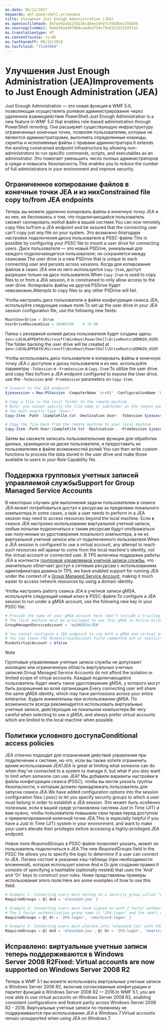 ```yaml
---
ms.date: 06/12/2017
keywords: wmf,powershell,установка
title: Улучшения Just Enough Administration (JEA)
ms.openlocfilehash: 847ae92a6225023bcd0ee3dfe7c7058bdc356836
ms.sourcegitcommit: 0a6b562a497860caadba754c75a83215315d37a1
ms.translationtype: HT
ms.contentlocale: ru-RU
ms.lasthandoff: 09/19/2019
ms.locfileid: "71147604"
---
```

# <a name="improvements-to-just-enough-administration-jea"></a><span data-ttu-id="b493b-103">Улучшения Just Enough Administration (JEA)</span><span class="sxs-lookup"><span data-stu-id="b493b-103">Improvements to Just Enough Administration (JEA)</span></span>

<span data-ttu-id="b493b-104">Just Enough Administration — это новая функция в WMF 5.0, позволяющая осуществлять ролевое администрирование через удаленное взаимодействие PowerShell.</span><span class="sxs-lookup"><span data-stu-id="b493b-104">Just Enough Administration is a new feature in WMF 5.0 that enables role-based administration through PowerShell remoting.</span></span> <span data-ttu-id="b493b-105">Она расширяет существующую инфраструктуру ограниченных конечных точек, позволяя пользователям, которые не являются администраторами, выполнять определенные команды, скрипты и исполняемые файлы с правами администратора.</span><span class="sxs-lookup"><span data-stu-id="b493b-105">It extends the existing constrained endpoint infrastructure by allowing non-administrators to run specific commands, scripts, and executables as an administrator.</span></span> <span data-ttu-id="b493b-106">Это помогает уменьшить число полных администраторов в среде и повысить безопасность.</span><span class="sxs-lookup"><span data-stu-id="b493b-106">This enables you to reduce the number of full administrators in your environment and improve security.</span></span>

## <a name="constrained-file-copy-tofrom-jea-endpoints"></a><span data-ttu-id="b493b-107">Ограниченное копирование файлов в конечные точки JEA и из них</span><span class="sxs-lookup"><span data-stu-id="b493b-107">Constrained file copy to/from JEA endpoints</span></span>

<span data-ttu-id="b493b-108">Теперь вы можете удаленно копировать файлы в конечную точку JEA и из нее, не беспокоясь о том, что подключающийся пользователь сможет скопировать *любой* файл в вашей системе.</span><span class="sxs-lookup"><span data-stu-id="b493b-108">You can now remotely copy files to/from a JEA endpoint and be assured that the connecting user can't copy just *any* file on your system.</span></span> <span data-ttu-id="b493b-109">Это возможно благодаря настройке подключения диска пользователя в PSSC-файле.</span><span class="sxs-lookup"><span data-stu-id="b493b-109">This is possible by configuring your PSSC file to mount a user drive for connecting users.</span></span> <span data-ttu-id="b493b-110">Диск пользователя — это новый PSDrive, уникальный для каждого подключающегося пользователя; он сохраняется между сеансами.</span><span class="sxs-lookup"><span data-stu-id="b493b-110">The user drive is a new PSDrive that is unique to each connecting user and persists across sessions.</span></span> <span data-ttu-id="b493b-111">Когда для копирования файлов в сеанс JEA или из него используется `Copy-Item`, доступ разрешен только на диск пользователя.</span><span class="sxs-lookup"><span data-stu-id="b493b-111">When `Copy-Item` is used to copy files to or from a JEA session, it is constrained to only allow access to the user drive.</span></span> <span data-ttu-id="b493b-112">Копировать файлы на другой PSDrive будет невозможно.</span><span class="sxs-lookup"><span data-stu-id="b493b-112">Attempts to copy files to any other PSDrive will fail.</span></span>

<span data-ttu-id="b493b-113">Чтобы настроить диск пользователя в файле конфигурации сеанса JEA, используйте следующие новые поля.</span><span class="sxs-lookup"><span data-stu-id="b493b-113">To set up the user drive in your JEA session configuration file, use the following new fields:</span></span>

```powershell
MountUserDrive = $true
UserDriveMaximumSize = 10485760    # 10 MB
```

<span data-ttu-id="b493b-114">Папка с резервной копией диска пользователя будет создана здесь: `$env:LOCALAPPDATA\Microsoft\Windows\PowerShell\DriveRoots\DOMAIN_USER`.</span><span class="sxs-lookup"><span data-stu-id="b493b-114">The folder backing the user drive will be created at `$env:LOCALAPPDATA\Microsoft\Windows\PowerShell\DriveRoots\DOMAIN_USER`</span></span>

<span data-ttu-id="b493b-115">Чтобы использовать диск пользователя и копировать файлы в конечную точку JEA с доступом к диску пользователя и из нее, используйте параметры `-ToSession` и `-FromSession` в `Copy-Item`.</span><span class="sxs-lookup"><span data-stu-id="b493b-115">To utilize the user drive and copy files to/from a JEA endpoint configured to expose the User drive, use the `-ToSession` and `-FromSession` parameters on `Copy-Item`.</span></span>

```powershell
# Connect to the JEA endpoint
$jeasession = New-PSSession -ComputerName 'srv01' -ConfigurationName 'UserDemo'

# Copy a file in the local folder to the remote machine.
# Note: you cannot specify the file name or subfolder on the remote machine.
# You must exactly type "User:"
Copy-Item -Path .\SampleFile.txt -Destination User: -ToSession $jeasession

# Copy the file back from the remote machine to your local machine
Copy-Item -Path User:\SampleFile.txt -Destination . -FromSession $jeasession
```

<span data-ttu-id="b493b-116">Затем вы сможете записать пользовательские функции для обработки данных, хранящихся на диске пользователя, и предоставить их пользователям в файле возможностей ролей.</span><span class="sxs-lookup"><span data-stu-id="b493b-116">You can then write custom functions to process the data stored in the user drive and make those available to users in your Role Capability file.</span></span>

## <a name="support-for-group-managed-service-accounts"></a><span data-ttu-id="b493b-117">Поддержка групповых учетных записей управляемой службы</span><span class="sxs-lookup"><span data-stu-id="b493b-117">Support for Group Managed Service Accounts</span></span>

<span data-ttu-id="b493b-118">В некоторых случаях для выполнения задачи пользователем в сеансе JEA может потребоваться доступ к ресурсам за пределами локального компьютера.</span><span class="sxs-lookup"><span data-stu-id="b493b-118">In some cases, a task a user needs to perform in a JEA session may need to access resources beyond the local machine.</span></span> <span data-ttu-id="b493b-119">Если в сеансе JEA настроено использование виртуальной учетной записи, любые попытки подключиться к таким ресурсам будут отображаться как полученные из удостоверения локального компьютера, а не из виртуальной учетной записи или от подключенного пользователя.</span><span class="sxs-lookup"><span data-stu-id="b493b-119">When a JEA session is configured to use a virtual account, any attempt to reach such resources will appear to come from the local machine's identity, not the virtual account or connected user.</span></span> <span data-ttu-id="b493b-120">В TP5 включена поддержка работы JEA в контексте [групповой управляемой учетной записи службы](/previous-versions/windows/it-pro/windows-server-2012-R2-and-2012/jj128431\(v=ws.11\)), что значительно облегчает доступ к сетевым ресурсам с использованием идентификатора домена.</span><span class="sxs-lookup"><span data-stu-id="b493b-120">In TP5, we have enabled support for running JEA under the context of a [Group Managed Service Account](/previous-versions/windows/it-pro/windows-server-2012-R2-and-2012/jj128431\(v=ws.11\)), making it much easier to access network resources by using a domain identity.</span></span>

<span data-ttu-id="b493b-121">Чтобы настроить работу сеанса JEA в учетной записи gMSA, используйте следующий новый ключ в PSSC-файле:</span><span class="sxs-lookup"><span data-stu-id="b493b-121">To configure a JEA session to run under a gMSA account, use the following new key in your PSSC file:</span></span>

```powershell
# Provide the name of your gMSA account here (don't include a trailing $)
# The local machine must be privileged to use this gMSA in Active Directory
GroupManagedServiceAccount = 'myGMSAforJEA'

# You cannot configure a JEA endpoint to use both a gMSA and virtual account
# You can leave the RunAsVirtualAccount field commented out or explicitly set it to false
RunAsVirtualAccount = $false
```

> [!NOTE]
> <span data-ttu-id="b493b-122">Групповые управляемые учетные записи службы не допускают изоляцию или ограниченную область виртуальных учетных записей.</span><span class="sxs-lookup"><span data-stu-id="b493b-122">Group Managed Service Accounts do not afford the isolation or limited scope of virtual accounts.</span></span>
> <span data-ttu-id="b493b-123">Каждый подключающийся пользователь будет иметь такое удостоверение gMSA, у которого могут быть разрешения во всей организации.</span><span class="sxs-lookup"><span data-stu-id="b493b-123">Every connecting user will share the same gMSA identity, which may have permissions across your entire enterprise.</span></span> <span data-ttu-id="b493b-124">Будьте внимательны при использовании gMSA. По возможности всегда рекомендуется использовать виртуальные учетные записи, действующие на локальном компьютере.</span><span class="sxs-lookup"><span data-stu-id="b493b-124">Be very careful when selecting to use a gMSA, and always prefer virtual accounts which are limited to the local machine when possible.</span></span>

## <a name="conditional-access-policies"></a><span data-ttu-id="b493b-125">Политики условного доступа</span><span class="sxs-lookup"><span data-stu-id="b493b-125">Conditional access policies</span></span>

<span data-ttu-id="b493b-126">JEA отлично подходит для ограничения действий управления при подключении к системе, но что, если вы также хотите ограничить *время* использования JEA?</span><span class="sxs-lookup"><span data-stu-id="b493b-126">JEA is great at limiting what someone can do when they've connected to a system to manage it, but what if you also want to limit *when* someone can use JEA?</span></span> <span data-ttu-id="b493b-127">Мы добавили варианты настройки в файлы конфигурации сеанса (PSSC), чтобы вы могли указать группы безопасности, к которым должен принадлежать пользователь для запуска сеанса JEA.</span><span class="sxs-lookup"><span data-stu-id="b493b-127">We have added configuration options into the session configuration files (.pssc) to let you specify security groups to which a user must belong in order to establish a JEA session.</span></span> <span data-ttu-id="b493b-128">Это может быть особенно полезным, если в вашей среде установлена система Just In Time (JIT) и вам нужно, чтобы пользователи повышали свои права перед доступом к привилегированной конечной точке JEA.</span><span class="sxs-lookup"><span data-stu-id="b493b-128">This is especially helpful if you have a Just In Time (JIT) system in your environment, and want to make your users elevate their privileges before accessing a highly-privileged JEA endpoint.</span></span>

<span data-ttu-id="b493b-129">Новое поле *RequiredGroups* в PSSC-файле позволяет указать, может ли пользователь подключиться к JEA.</span><span class="sxs-lookup"><span data-stu-id="b493b-129">The new *RequiredGroups* field in the PSSC file allows you to specify the logic to determine if a user can connect to JEA.</span></span> <span data-ttu-id="b493b-130">Логика состоит в указании хэш-таблицы (при необходимости вложенной), которая использует ключи And и Or для создания правил.</span><span class="sxs-lookup"><span data-stu-id="b493b-130">It consists of specifying a hashtable (optionally nested) that uses the 'And' and 'Or' keys to construct your rules.</span></span> <span data-ttu-id="b493b-131">Ниже представлены примеры использования этого поля.</span><span class="sxs-lookup"><span data-stu-id="b493b-131">Here are some examples of how to use this field:</span></span>

```powershell
# Example 1: Connecting users must belong to a security group called "elevated-jea"
RequiredGroups = @{ And = 'elevated-jea' }

# Example 2: Connecting users must have signed on with 2 factor authentication or a smart card
# The 2 factor authentication group name is "2FA-logon" and the smart card group name is "smartcard-logon"
RequiredGroups = @{ Or = '2FA-logon', 'smartcard-logon' }

# Example 3: Connecting users must elevate into "elevated-jea" with their JIT system and have logged on with 2FA or a smart card
RequiredGroups = @{ And = 'elevated-jea', @{ Or = '2FA-logon', 'smartcard-logon' }}
```

## <a name="fixed-virtual-accounts-are-now-supported-on-windows-server-2008-r2"></a><span data-ttu-id="b493b-132">Исправлено: виртуальные учетные записи теперь поддерживаются в Windows Server 2008 R2</span><span class="sxs-lookup"><span data-stu-id="b493b-132">Fixed: Virtual accounts are now supported on Windows Server 2008 R2</span></span>

<span data-ttu-id="b493b-133">Теперь в WMF 5.1 вы можете использовать виртуальные учетные записи в Windows Server 2008 R2, включив согласованные конфигурации и паритет функций в Windows Server 2008 R2 — 2016.</span><span class="sxs-lookup"><span data-stu-id="b493b-133">In WMF 5.1, you are now able to use virtual accounts on Windows Server 2008 R2, enabling consistent configurations and feature parity across Windows Server 2008 R2 - 2016.</span></span> <span data-ttu-id="b493b-134">Виртуальные учетные записи по-прежнему не поддерживаются при использовании JEA в Windows 7.</span><span class="sxs-lookup"><span data-stu-id="b493b-134">Virtual accounts remain unsupported when using JEA on Windows 7.</span></span>